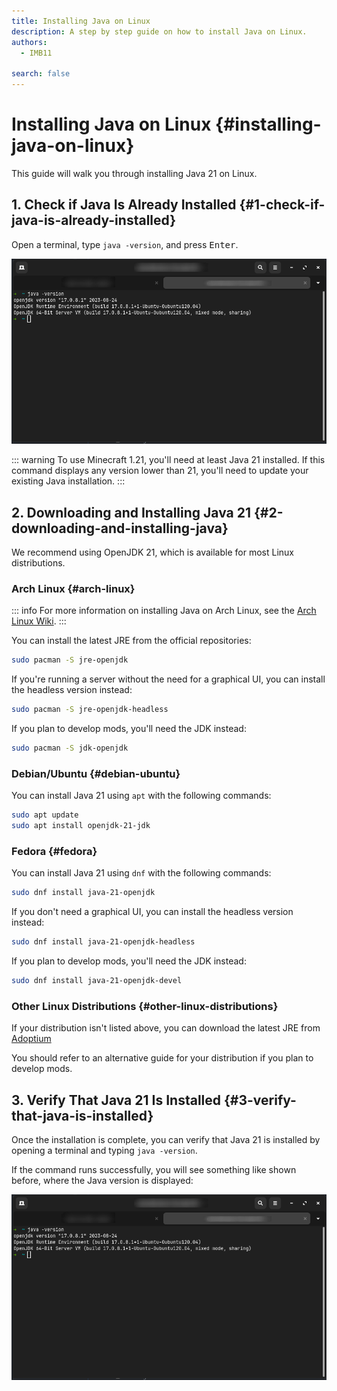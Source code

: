 ```yaml
---
title: Installing Java on Linux
description: A step by step guide on how to install Java on Linux.
authors:
  - IMB11

search: false
---
```


# Installing Java on Linux {#installing-java-on-linux}

This guide will walk you through installing Java 21 on Linux.

## 1. Check if Java Is Already Installed {#1-check-if-java-is-already-installed}

Open a terminal, type `java -version`, and press <kbd>Enter</kbd>.

![Terminal with "java -version" typed in](/assets/players/installing-java/linux-java-version.png)

::: warning
To use Minecraft 1.21, you'll need at least Java 21 installed. If this command displays any version lower than 21, you'll need to update your existing Java installation.
:::

## 2. Downloading and Installing Java 21 {#2-downloading-and-installing-java}

We recommend using OpenJDK 21, which is available for most Linux distributions.

### Arch Linux {#arch-linux}

::: info
For more information on installing Java on Arch Linux, see the [Arch Linux Wiki](https://wiki.archlinux.org/title/Java).
:::

You can install the latest JRE from the official repositories:

```sh
sudo pacman -S jre-openjdk
```

If you're running a server without the need for a graphical UI, you can install the headless version instead:

```sh
sudo pacman -S jre-openjdk-headless
```

If you plan to develop mods, you'll need the JDK instead:

```sh
sudo pacman -S jdk-openjdk
```

### Debian/Ubuntu {#debian-ubuntu}

You can install Java 21 using `apt` with the following commands:

```sh
sudo apt update
sudo apt install openjdk-21-jdk
```

### Fedora {#fedora}

You can install Java 21 using `dnf` with the following commands:

```sh
sudo dnf install java-21-openjdk
```

If you don't need a graphical UI, you can install the headless version instead:

```sh
sudo dnf install java-21-openjdk-headless
```

If you plan to develop mods, you'll need the JDK instead:

```sh
sudo dnf install java-21-openjdk-devel
```

### Other Linux Distributions {#other-linux-distributions}

If your distribution isn't listed above, you can download the latest JRE from [Adoptium](https://adoptium.net/temurin/)

You should refer to an alternative guide for your distribution if you plan to develop mods.

## 3. Verify That Java 21 Is Installed {#3-verify-that-java-is-installed}

Once the installation is complete, you can verify that Java 21 is installed by opening a terminal and typing `java -version`.

If the command runs successfully, you will see something like shown before, where the Java version is displayed:

![Terminal with "java -version" typed in](/assets/players/installing-java/linux-java-version.png)
